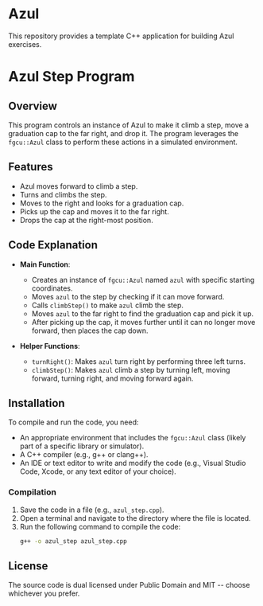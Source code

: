 # Azul

This repository provides a template C++ application for building Azul exercises.
# Azul Step Program

## Overview
This program controls an instance of Azul to make it climb a step, move a graduation cap to the far right, and drop it. The program leverages the `fgcu::Azul` class to perform these actions in a simulated environment.

## Features
- Azul moves forward to climb a step.
- Turns and climbs the step.
- Moves to the right and looks for a graduation cap.
- Picks up the cap and moves it to the far right.
- Drops the cap at the right-most position.

## Code Explanation
- **Main Function**: 
  - Creates an instance of `fgcu::Azul` named `azul` with specific starting coordinates.
  - Moves `azul` to the step by checking if it can move forward.
  - Calls `climbStep()` to make `azul` climb the step.
  - Moves `azul` to the far right to find the graduation cap and pick it up.
  - After picking up the cap, it moves further until it can no longer move forward, then places the cap down.

- **Helper Functions**:
  - `turnRight()`: Makes `azul` turn right by performing three left turns.
  - `climbStep()`: Makes `azul` climb a step by turning left, moving forward, turning right, and moving forward again.

## Installation
To compile and run the code, you need:
- An appropriate environment that includes the `fgcu::Azul` class (likely part of a specific library or simulator).
- A C++ compiler (e.g., g++ or clang++).
- An IDE or text editor to write and modify the code (e.g., Visual Studio Code, Xcode, or any text editor of your choice).

### Compilation
1. Save the code in a file (e.g., `azul_step.cpp`).
2. Open a terminal and navigate to the directory where the file is located.
3. Run the following command to compile the code:
   ```bash
   g++ -o azul_step azul_step.cpp


## License

The source code is dual licensed under Public Domain and MIT -- choose whichever you prefer.

